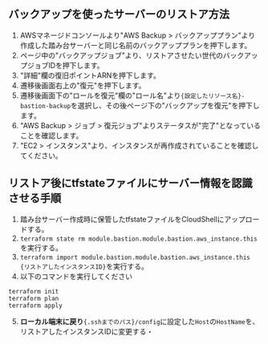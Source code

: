 ## バックアップを使ったサーバーのリストア方法

1. AWSマネージドコンソールより"AWS Backup > バックアッププラン"より作成した踏み台サーバーと同じ名前のバックアッププランを押下します。
2. ページ中の"バックアップジョブ"より、リストアさせたい世代のバックアップジョブIDを押下します。
3. "詳細"欄の復旧ポイントARNを押下します。
4. 遷移後画面右上の"復元"を押下します。
5. 遷移後画面下の"ロールを復元"欄の"ロール名"より`{設定したリソース名}-bastion-backup`を選択し、その後ページ下の"バックアップを復元"を押下します。
6. "AWS Backup > ジョブ > 復元ジョブ"よりステータスが"完了"となっていることを確認します。
7. "EC2 > インスタンス"より、インスタンスが再作成されていることを確認してください。

## リストア後にtfstateファイルにサーバー情報を認識させる手順

1. 踏み台サーバー作成時に保管したtfstateファイルをCloudShellにアップロードする。
2. `terraform state rm module.bastion.module.bastion.aws_instance.this`を実行する。
3. `terraform import module.bastion.module.bastion.aws_instance.this {リストアしたインスタンスID}`を実行する。
4. 以下のコマンドを実行してください
```
terraform init
terraform plan
terraform apply
```
5. **ローカル端末に戻り**`{.sshまでのパス}/config`に設定した`Host`の`HostName`を、リストアしたインスタンスIDに変更する・